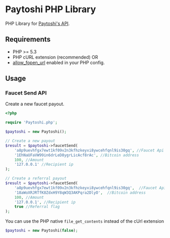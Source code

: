 Paytoshi PHP Library
========================================================

PHP Library for [Paytoshi's API](https://paytoshi.org/api). 


## Requirements
* PHP >= 5.3
* PHP cURL extension (recommended) OR
* [allow_fopen_url](http://php.net/manual/en/filesystem.configuration.php#ini.allow-url-fopen) enabled in your PHP config.

## Usage
### Faucet Send API
Create a new faucet payout.
``` php
<?php

require 'Paytoshi.php';

$paytoshi = new Paytoshi();

// Create a new payout
$result = $paytoshi->faucetSend(
    'a8p9uevhfgx7ewt1kf09v2n3kfhzkeyxi8ywcehfqnl9is30gq', //Faucet Api key
    '1EhNaUFaVW99in6drLeD8ygrLicAcf8rAc', //Bitcoin address
    100, //Amount
    '127.0.0.1' //Recipient ip
);

// Create a referral payout
$result = $paytoshi->faucetSend(
    'a8p9uevhfgx7ewt1kf09v2n3kfhzkeyxi8ywcehfqnl9is30gq',  //Faucet Api key
    '18aWoXRJRTfK8ZdxH9Y8qW3Q3AKPqra2DlyO',  //Bitcoin address
    100, //Amount
    '127.0.0.1', //Recipient ip
    true //Referral flag
);
```

You can use the PHP native `file_get_contents` instead of the cUrl extension
``` php
$paytoshi = new Paytoshi(false);
```

